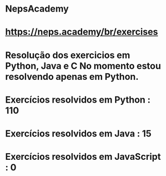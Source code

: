# NepsAcademy
# https://neps.academy/br/exercises 
# Resolução dos exercicios em Python, Java e C No momento estou resolvendo apenas em Python.
# Exercícios resolvidos em Python : 110
# Exercícios resolvidos em Java : 15
# Exercícios resolvidos em JavaScript : 0
